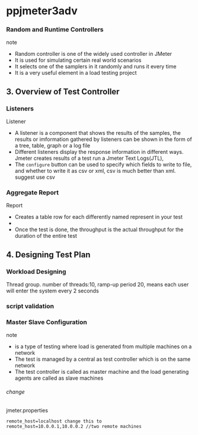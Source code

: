 # ppjmeter3adv
### Random and Runtime Controllers
note
- Random controller is one of the widely used controller in JMeter
- It is used for simulating certain real world scenarios
- It selects one of the samplers in it randomly and runs it every time
- It is a very useful element in a load testing project



## 3. Overview of Test Controller
### Listeners
Listener
- A listener is a component that shows the results of the samples, the results or imformation gathered by listeners can be shown
in the form of a tree, table, graph or a log file
- Different listeners display the response information in different ways.
Jmeter creates results of a test run a Jmeter Text Logs(JTL), 
- The `configure` button can be used to specify which fields to write to file, and whether to write it as csv or xml, csv is much better than xml. suggest use csv



### Aggregate Report 
Report
- Creates a table row for each differently named represent in your test
-
- Once the test is done, the throughput is the actual throughput for the duration of the entire test


## 4. Designing Test Plan
### Workload Designing
Thread group.
number of threads:10, ramp-up period 20, means each user will enter the system every 2 seconds


### script validation


### Master Slave Configuration
note
- is a type of testing where load is generated from multiple
machines on a network
- The test is managed by a central as test controller which is on
the same network
- The test controller is called as master machine and the load 
generating agents are called as slave machines


###### change
jmeter.properties
```
remote_host=localhost change this to
remote_host=10.0.0.1,10.0.0.2 //two remote machines
```

